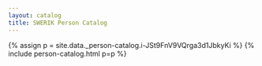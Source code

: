 ```yaml
---
layout: catalog
title: SWERIK Person Catalog
---
```

{% assign p = site.data._person-catalog.i-JSt9FnV9VQrga3d1JbkyKi %}
{% include person-catalog.html p=p %}

